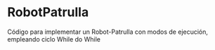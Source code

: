 # RobotPatrulla
Código para implementar un Robot-Patrulla con modos de ejecución, empleando ciclo While do While

